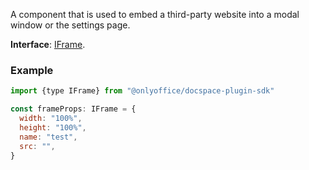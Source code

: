 A component that is used to embed a third-party website into a modal window or the settings page.

**Interface**: [IFrame](https://github.com/ONLYOFFICE/docspace-plugin-sdk/blob/master/src/interfaces/components/IFrame.ts).

### Example

``` javascript
import {type IFrame} from "@onlyoffice/docspace-plugin-sdk"

const frameProps: IFrame = {
  width: "100%",
  height: "100%",
  name: "test",
  src: "",
}
```
